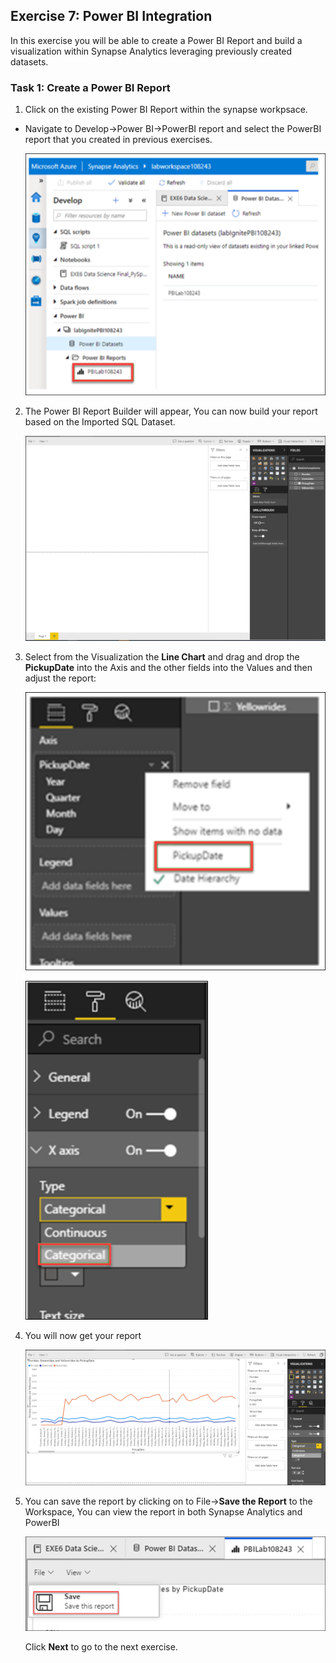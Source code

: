 ## Exercise 7: Power BI Integration

In this exercise you will be able to create a Power BI Report and build a visualization within Synapse Analytics leveraging previously created datasets.

### Task 1: Create a Power BI Report

1. Click on the existing Power BI Report within the synapse workpsace.

  - Navigate to Develop->Power BI->PowerBI report and select the PowerBI report that you created in previous exercises.
  
    ![powerbi report](images/70.png)

2. The Power BI Report Builder will appear, You can now build your report based on the Imported SQL Dataset.

   ![powerbi builder](images/71.png)

3. Select from the Visualization the **Line Chart** and drag and drop the **PickupDate** into the Axis and the other fields into the Values and then adjust the report:

   ![pickup date](images/72.png)

   ![categorical](images/73.png)

4. You will now get your report

   ![report](images/74.png)

5. You can save the report by clicking on to File->**Save the Report** to the Workspace, You can view the report in both Synapse Analytics and PowerBI

   ![save report](images/75.png)
   
   Click **Next** to go to the next exercise.

